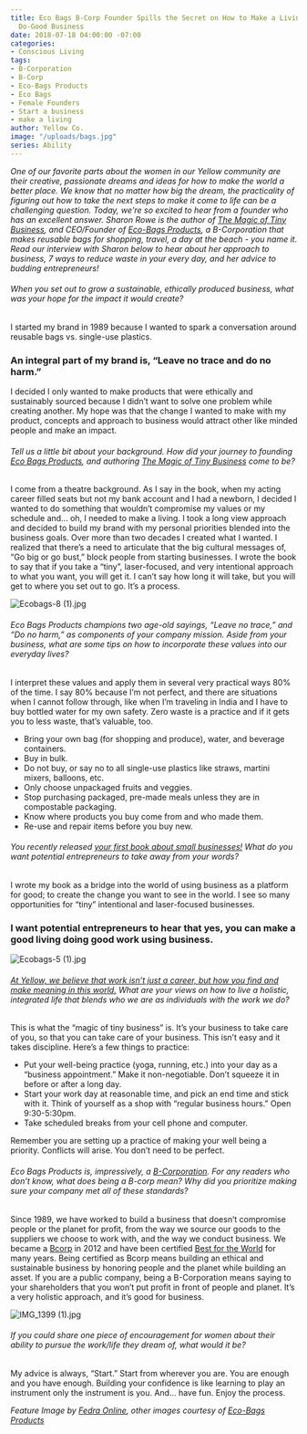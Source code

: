 ```yaml
---
title: Eco Bags B-Corp Founder Spills the Secret on How to Make a Living Running a
  Do-Good Business
date: 2018-07-18 04:00:00 -07:00
categories:
- Conscious Living
tags:
- B-Corporation
- B-Corp
- Eco-Bags Products
- Eco Bags
- Female Founders
- Start a business
- make a living
author: Yellow Co.
image: "/uploads/bags.jpg"
series: Ability
---
```


_One of our favorite parts about the women in our Yellow community are their creative, passionate dreams and ideas for how to make the world a better place. We know that no matter how big the dream, the practicality of figuring out how to take the next steps to make it come to life can be a challenging question. Today, we're so excited to hear from a founder who has an excellent answer. Sharon Rowe is the author of [The Magic of Tiny Business](https://www.amazon.com/Magic-Tiny-Business-Great-Living/dp/1523094788), and CEO/Founder of [Eco-Bags Products](https://www.ecobags.com/), a B-Corporation that makes reusable bags for shopping, travel, a day at the beach - you name it. Read our interview with Sharon below to hear about her approach to business, 7 ways to reduce waste in your every day, and her advice to budding entrepreneurs!_

###### When you set out to grow a sustainable, ethically produced business, what was your hope for the impact it would create?

I started my brand in 1989 because I wanted to spark a conversation around reusable bags vs. single-use plastics. 

### An integral part of my brand is, “Leave no trace and do no harm.” 

I decided I only wanted to make products that were ethically and sustainably sourced because I didn’t want to solve one problem while creating another. My hope was that the change I wanted to make with my product, concepts and approach to business would attract other like minded people and make an impact.

###### Tell us a little bit about your background. How did your journey to founding [Eco Bags Products](https://www.ecobags.com/), and authoring [_The Magic of Tiny Business_](https://www.amazon.com/Magic-Tiny-Business-Great-Living/dp/1523094788) come to be?  

I come from a theatre background. As I say in the book, when my acting career filled seats but not my bank account and I had a newborn, I decided I wanted to do something that wouldn’t compromise my values or my schedule and... oh, I needed to make a living. I took a long view approach and decided to build my brand with my personal priorities blended into the business goals. Over more than two decades I created what I wanted. I realized that there’s a need to articulate that the big cultural messages of, “Go big or go bust,” block people from starting businesses. I wrote the book to say that if you take a  “tiny”, laser-focused, and very intentional approach to what you want, you will get it. I can’t say how long it will take, but you will get to where you set out to go. It’s a process.

![Ecobags-8 (1).jpg](/uploads/Ecobags-8%20(1).jpg)

###### Eco Bags Products champions two age-old sayings, “Leave no trace,” and “Do no harm,” as components of your company mission. Aside from your business, what are some tips on how to incorporate these values into our everyday lives? 

I interpret these values and apply them in several very practical ways 80% of the time. I say 80% because I’m not perfect, and there are situations when I cannot follow through, like when I’m traveling in India and I have to buy bottled water for my own safety. Zero waste is a practice and if it gets you to less waste, that’s valuable, too.

* Bring your own bag (for shopping and produce), water, and beverage containers.
* Buy in bulk.
* Do not buy, or say no to all single-use plastics like straws, martini mixers, balloons, etc.
* Only choose unpackaged fruits and veggies.
* Stop purchasing packaged, pre-made meals unless they are in compostable packaging.
* Know where products you buy come from and who made them.
* Re-use and repair items before you buy new.

###### You recently released [your first book about small businesses!](https://www.amazon.com/Magic-Tiny-Business-Great-Living/dp/1523094788) What do you want potential entrepreneurs to take away from your words?

I wrote my book as a bridge into the world of using business as a platform for good; to create the change you want to see in the world. I see so many opportunities for “tiny” intentional and laser-focused businesses. 

### I want potential entrepreneurs to hear that yes, you can make a good living doing good work using business. 

![Ecobags-5 (1).jpg](/uploads/Ecobags-5%20(1).jpg)

###### [At Yellow, we believe that work isn’t just a career, but how you find and make meaning in this world.](https://yellowco.co/membership/) What are your views on how to live a holistic, integrated life that blends who we are as individuals with the work we do?

This is what the “magic of tiny business” is. It’s your business to take care of you, so that you can take care of your business. This isn’t easy and it takes discipline. Here’s a few things to practice:

- Put your well-being practice (yoga, running, etc.) into your day as a “business appointment.” Make it non-negotiable. Don’t squeeze it in before or after a long day. 
- Start your work day at reasonable time, and pick an end time and stick with it. Think of yourself as a shop with “regular business hours.” Open 9:30-5:30pm.
- Take scheduled breaks from your cell phone and computer.

Remember you are setting up a practice of making your well being a priority. Conflicts will arise. You don’t need to be perfect.

###### Eco Bags Products is, impressively, a [B-Corporation](https://www.bcorporation.net/). For any readers who don’t know, what does being a B-corp mean? Why did you prioritize making sure your company met all of these standards?

Since 1989, we have worked to build a business that doesn’t compromise people or the planet for profit, from the way we source our goods to the suppliers we choose to work with, and the way we conduct business. We became a [Bcorp](https://www.bcorporation.net/) in 2012 and have been certified [Best for the World](https://www.bcorporation.net/criteria-the-b-corp-best-the-world-list) for many years. Being certified as Bcorp means building an ethical and sustainable business by honoring people and the planet while building an asset. If you are a public company, being a B-Corporation means saying to your shareholders that you won’t put profit in front of people and planet. It’s a very holistic approach, and it’s good for business.

![IMG_1399 (1).jpg](/uploads/IMG_1399%20(1).jpg)

###### If you could share one piece of encouragement for women about their ability to pursue the work/life they dream of, what would it be?

My advice is always, “Start.” Start from wherever you are. You are enough and you have enough. Building your confidence is like learning to play an instrument only the instrument is you.
And... have fun. Enjoy the process.

_Feature Image by [Fedra Online](http://www.fedraonline.com/), other images courtesy of [Eco-Bags Products](https://www.ecobags.com/)_